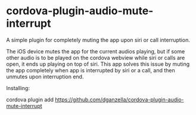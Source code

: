 # cordova-plugin-audio-mute-interrupt

A simple plugin for completely muting the app upon siri or call interruption.

The iOS device mutes the app for the current audios playing,
but if some other audio is to be played on the cordova webview while siri or calls are open,
it ends up playing on top of siri. This app solves this issue by muting the app completely when app is interrupted by siri or a call, and then
unmutes upon interruption end.

Installing:

cordova plugin add https://github.com/dganzella/cordova-plugin-audio-mute-interrupt